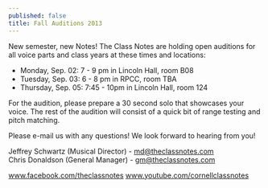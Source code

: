 ```yaml
---
published: false
title: Fall Auditions 2013
---
```


New semester, new Notes! The Class Notes are holding open auditions for all voice parts and class years at these times and locations:

- Monday, Sep. 02: 7 - 9 pm in Lincoln Hall, room B08
- Tuesday, Sep. 03: 6 - 8 pm in RPCC, room TBA
- Thursday, Sep. 05: 7:45 - 10pm in Lincoln Hall, room 124

For the audition, please prepare a 30 second solo that showcases your voice. The rest of the audition will consist of a quick bit of range testing and pitch matching.

Please e-mail us with any questions! We look forward to hearing from you!

Jeffrey Schwartz (Musical Director) - md@theclassnotes.com<br>
Chris Donaldson (General Manager) - gm@theclassnotes.com

www.facebook.com/theclassnotes
www.youtube.com/cornellclassnotes